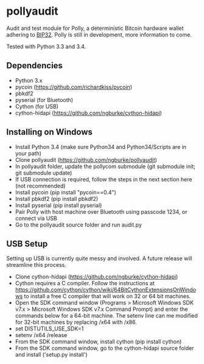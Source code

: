 pollyaudit
==========

Audit and test module for Polly, a deterministic Bitcoin hardware wallet adhering to [BIP32]. Polly is still in development, more information to come.

Tested with Python 3.3 and 3.4.


Dependencies
------------

* Python 3.x
* pycoin (https://github.com/richardkiss/pycoin)
* pbkdf2
* pyserial (for Bluetooth)
* Cython (for USB)
* cython-hidapi (https://github.com/ngburke/cython-hidapi)


Installing on Windows
---------------------

* Install Python 3.4 (make sure Python34 and Python34/Scripts are in your path)
* Clone pollyaudit (https://github.com/ngburke/pollyaudit)
* In pollyaudit folder, update the pollycom submodule (git submodule init; git submodule update)
* If USB connection is required, follow the steps in the next section here (not recommended)
* Install pycoin (pip install "pycoin==0.4")
* Install pbkdf2 (pip install pbkdf2)
* Install pyserial (pip install pyserial)
* Pair Polly with host machine over Bluetooth using passcode 1234, or connect via USB
* Go to the pollyaudit source folder and run audit.py


USB Setup
---------

Setting up USB is currently quite messy and involved. A future release will streamline this process.

* Clone cython-hidapi (https://github.com/ngburke/cython-hidapi)
* Cython requires a C compiler. Follow the instructions at https://github.com/cython/cython/wiki/64BitCythonExtensionsOnWindows to install a free C compiler that will work on 32 or 64 bit machines.
* Open the SDK command window (Programs > Microsoft Windows SDK v7.x > Microsoft Windows SDK v7.x Command Prompt) and enter the commands below for a 64-bit machine. The setenv line can me modified for 32-bit machines by replacing /x64 with /x86.
 * set DISTUTILS_USE_SDK=1
 * setenv /x64 /release
* From the SDK command window, install cython (pip install cython)
* From the SDK command window, go to the cython-hidapi source folder and install ('setup.py install')


[BIP32]: https://github.com/bitcoin/bips/blob/master/bip-0032.mediawiki
